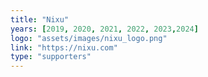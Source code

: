 ```yaml
---
title: "Nixu"
years: [2019, 2020, 2021, 2022, 2023,2024]
logo: "assets/images/nixu_logo.png"
link: "https://nixu.com"
type: "supporters"
---
```

